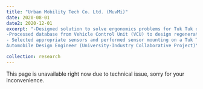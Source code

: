 ```yaml
---
title: "Urban Mobility Tech Co. Ltd. (MuvMi)"
date: 2020-08-01
date2: 2020-12-01
excerpt: "-Designed solution to solve ergonomics problems for Tuk Tuk drivers.<br/>
-Processed database from Vehicle Control Unit (VCU) to design regenerative functions for regenerative braking of electric Tuk Tuks.<br/>
- Selected appropriate sensors and performed sensor mounting on a Tuk Tuk for prototype testing.
Automobile Design Engineer (University-Industry Collaborative Project)"

collection: research
---
```


This page is unavailable right now due to technical issue, sorry for your inconvenience.